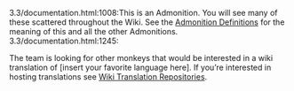 3.3/documentation.html:1008:This is an Admonition. You will see many of these scattered throughout the Wiki. See the <a href="#3.3@wiki-contribution::admonitions.adoc" class="page unresolved">Admonition Definitions</a> for the meaning of this and all the other Admonitions.
3.3/documentation.html:1245:<p>The team is looking for other monkeys that would be interested in a wiki translation of [insert your favorite language here]. If you&#8217;re interested in hosting translations see <a href="#3.3@wiki-contribution::wiki_translation.adoc" class="page unresolved">Wiki Translation Repositories</a>.</p>
